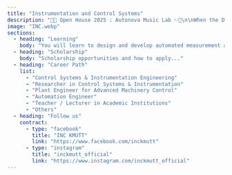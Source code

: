 ```yaml
---
title: "Instrumentation and Control Systems"
description: "🎤✨ Open House 2025 : Autonova Music Lab ✨🎤\n\nWhen the Department of Automation transforms into a band,\nevery workshop becomes a rehearsal session,\nand every participant is a musician in training,\nready to perform the symphony of automation together.\nThis is the stage where music meets the world of innovation and automation. 🎶"
image: "INC.webp"
sections:
  - heading: "Learning"
    body: "You will learn to design and develop automated measurement and control systems using modern technologies. These systems are designed to operate independently or with minimal human intervention. This includes integrating technologies like Artificial Intelligence (AI), data management, robotics, cyber-physical systems, and system integration to solve problems in industry and society."
  - heading: "Scholarship"
    body: "Scholarship opportunities and how to apply..."
  - heading: "Career Path"
    list:
      - "Control Systems & Instrumentation Engineering"
      - "Researcher in Control Systems & Instrumentation"
      - "Plant Engineer for Advanced Machinery Control"
      - "Automation Engineer"
      - "Teacher / Lecturer in Academic Institutions"
      - "Others"
  - heading: "Follow us"
    contract:
      - type: "facebook"
        title: "INC KMUTT"
        link: "https://www.facebook.com/inckmutt"
      - type: "instagram"
        title: "inckmutt_official"
        link: "https://www.instagram.com/inckmutt_official"
---
```


